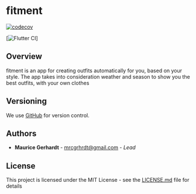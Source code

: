 # fitment

[![codecov](https://codecov.io/gh/mrcgrhrdt/fitment/branch/master/graph/badge.svg?token=0LAKohGZQn)](https://codecov.io/gh/mrcgrhrdt/fitment)

[![Flutter CI](https://github.com/mrcgrhrdt/fitment/workflows/Flutter%20CI/badge.svg)]

## Overview

fitment is an app for creating outfits automatically for you, based on your style.
The app takes into consideration weather and season to show you the best outfits, with your own clothes 

## Versioning

We use [GitHub](https://github.com/mrcgrhrdt/fitment) for version control.

## Authors

* **Maurice Gerhardt** - mrcgrhrdt@gmail.com -  *Lead*

## License

This project is licensed under the MIT License - see the [LICENSE.md](LICENSE.md) file for details

